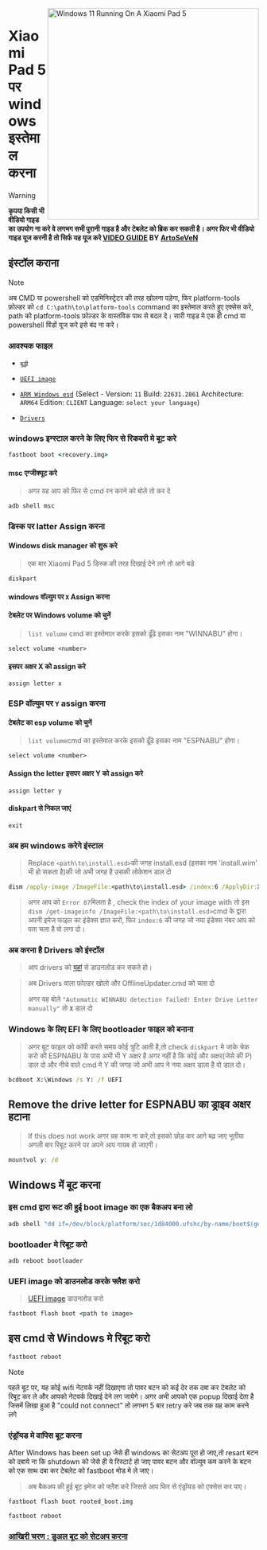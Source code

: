 <img align="right" src="https://raw.githubusercontent.com/erdilS/Port-Windows-11-Xiaomi-Pad-5/main/nabu.png" width="425" alt="Windows 11 Running On A Xiaomi Pad 5">


# Xiaomi Pad 5 पर windows इस्तेमाल करना
> [!WARNING]
> **कृपया किसी भी वीडियो गाइड का उपयोग ना करे वे लगभग सभी पुरानी गाइड है और टेबलेट को ब्रिक कर सकती है। अगर फिर भी वीडियो गाइड यूज करनी है तो सिर्फ यह यूज करे [VIDEO GUIDE](https://youtu.be/BbgTbTGbXYg) BY [ArtoSeVeN](https://www.youtube.com/channel/UCYjwfxlYlJ7Nnzv01oszQvA)**

## इंस्टॉल कराना 
> [!NOTE]
> अब CMD या powershell को एडमिनिस्ट्रेटर की तरह खोलना पड़ेगा, फिर platform-tools फ़ोल्डर को `cd C:\path\to\platform-tools` command का इस्तेमाल करते हुए एक्सेस करे, path को platform-tools फ़ोल्डर के वास्तविक पाथ से बदल दे।
>सारी गाइड मे एक ही cmd या powershell विंडों यूज करे इसे बंद ना करे।

### आवश्यक फाइल 
- ```बुद्धी ```

- [```UEFI image```](https://github.com/erdilS/Port-Windows-11-Xiaomi-Pad-5/releases/download/UEFI/uefi-v3.img)
  
- [```ARM Windows esd```](https://worproject.com/esd) (Select - Version:  ```11``` Build:  ```22631.2861``` Architecture:  ```ARM64``` Edition:  ```CLIENT``` Language:  ```select your language```)
    
- [```Drivers```](https://github.com/map220v/MiPad5-Drivers/releases/latest)

### windows इन्स्टाल करने के लिए फिर से रिकवरी मे बूट करे

```cmd
fastboot boot <recovery.img>
```

####  msc एग्जीक्यूट करे 

> अगर यह आप को फिर से cmd रन करने को बोले तो कर दे

```cmd
adb shell msc
```
### डिस्क पर latter Assign करना 
  

#### Windows disk manager को शुरू करे 

> एक बार Xiaomi Pad 5 डिस्क की तरह दिखाई देने लगे तो आगे बडे 

```cmd
diskpart
```


#### windows वॉल्युम पर `X` Assign करना

#### टेबलेट पर Windows volume को चुनें 
> `list volume` cmd का इस्तेमाल करके इसको ढूँढे इसका नाम "WINNABU" होगा। 

```diskpart
select volume <number>
```

#### इसपर अक्षर X को assign करे 
```diskpart
assign letter x
```

### ESP वॉल्युम पर `Y` assign करना

#### टेबलेट का esp volume को चुनें
> `list volume`cmd का इस्तेमाल करके इसको ढूँढे इसका नाम "ESPNABU" होगा। 

```diskpart
select volume <number>
```

#### Assign the letter इसपर अक्षर Y को assign करे 

```diskpart
assign letter y
```

#### diskpart से निकल जाएं 
```diskpart
exit
```

  
  

### अब हम windows करेगे इंस्टाल

> Replace `<path\to\install.esd>`की जगह install.esd (इसका नाम 'install.wim' भी हो सकता है)की जो अभी जगह है उसकी लोकेशन डाल दो

```cmd
dism /apply-image /ImageFile:<path\to\install.esd> /index:6 /ApplyDir:X:\
```

> अगर आप को `Error 87`मिलता है , check the index of your image with तो इस `dism /get-imageinfo /ImageFile:<path\to\install.esd>`cmd के द्वारा अपनी इमेज फाइल का इंडेक्स ज्ञात करो, फिर `index:6` की जगह जो नया इंडेक्स नंबर आप को पता चला है वो लगा दो। 


### अब करना है Drivers को इंस्टॉल 

> आप drivers को [यहां](https://github.com/map220v/MiPad5-Drivers/releases/latest) से डाउनलोड कर सकते हो। 

>अब Drivers वाला फ़ोल्डर खोलो और OfflineUpdater.cmd को चला दो 
>
>अगर यह बोले `"Automatic WINNABU detection failed! Enter Drive Letter manually"` तो **`X`** डाल दो 


### Windows के लिए EFI के लिए bootloader फाइल को बनाना 
>अगर बूट फाइल को कॉपी करते समय कोई त्रुटि आती है,तो check `diskpart` मे जाके चेक करो की ESPNABU के पास अभी भी Y अक्षर है अगर नहीं है कि कोई और अक्षर(जेसे की P) डाल दो और नीचे वाले cmd मे Y की जगह जो अभी आप ने नया अक्षर डाला है वो डाल दो। 
```cmd
bcdboot X:\Windows /s Y: /f UEFI
```

## Remove the drive letter for ESPNABU का ड्राइव अक्षर हटाना
> If this does not work अगर य़ह काम ना करे,तो इसको छोड़ कर आगे बढ़ जाए भूतीया अगली बार रिबूट करने पर अपने आप गायब हो जाएगी। 
>
```cmd
mountvol y: /d
```


## Windows में बूट करना 

### इस cmd द्वारा रूट की हुई boot image का एक बैकअप बना लो 

```cmd
adb shell "dd if=/dev/block/platform/soc/1d84000.ufshc/by-name/boot$(getprop ro.boot.slot_suffix) of=/tmp/rooted_boot.img" && adb pull /tmp/rooted_boot.img
```

### bootloader मे रिबूट करो

```cmd
adb reboot bootloader
```

### UEFI image को डाउनलोड करके फ्लैश करो 
>  [UEFI image](https://github.com/erdilS/Port-Windows-11-Xiaomi-Pad-5/releases/download/UEFI/uefi-v3.img) डाउनलोड करो 

```cmd
fastboot flash boot <path to image>
```

## इस cmd से Windows मे रिबूट करो 
```cmd
fastboot reboot
```

> [!NOTE]
> पहले बूट पर, यह कोई wifi नेटवर्क नहीं दिखाएगा तो पावर बटन को कई देर तक दबा कर टेबलेट को रिबूट कर ले और आपको नेटवर्क दिखाई देने लग जायेगे। अगर अभी आपको एक popup दिखाई देता है जिसमें लिखा हुआ है "could not connect" तो लगभग 5 बार retry करे जब तक य़ह काम करने लगे 

### एंड्रॉयड मे वापिस बूट करना 
After Windows has been set up जेसे ही windows का सेटअप पूरा हो जाए,तो resart बटन को दबाये ना कि shutdown को जेसे ही ये रिस्टार्ट हो जाए पावर बटन और वॉल्युम कम करने के बटन को एक साथ दबा कर टेबलेट को fastboot मोड मे ले जाए। 
> अब बैकअप की हुई बूट इमेज को फ्लैश करे जिससे आप फिर से एंड्रॉयड को एक्सेस कर पाए। 

```cmd
fastboot flash boot rooted_boot.img
```

```cmd
fastboot reboot
```

### [आखिरी चरण : डुअल बूट को सेटअप करना](/guide/Hindi/dualboot-en.md)
